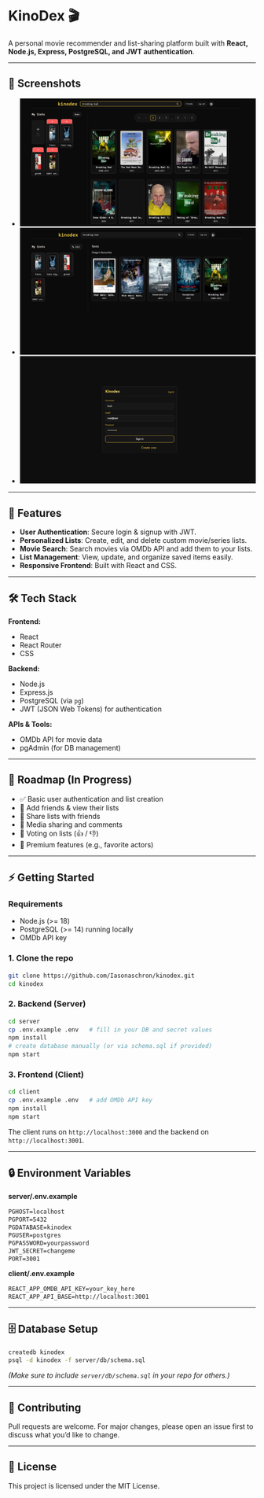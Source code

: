 # KinoDex 🎬  
A personal movie recommender and list-sharing platform built with **React, Node.js, Express, PostgreSQL, and JWT authentication**.  

---

## 📸 Screenshots  

- ![Home Page](screenshots/search.png)  
- ![List View](screenshots/list.png)  
- ![Login/Register](screenshots/login.png)  

---

## 🚀 Features  
- **User Authentication**: Secure login & signup with JWT.  
- **Personalized Lists**: Create, edit, and delete custom movie/series lists.  
- **Movie Search**: Search movies via OMDb API and add them to your lists.  
- **List Management**: View, update, and organize saved items easily.  
- **Responsive Frontend**: Built with React and CSS.  

---

## 🛠️ Tech Stack  
**Frontend:**  
- React  
- React Router  
- CSS  

**Backend:**  
- Node.js  
- Express.js  
- PostgreSQL (via `pg`)  
- JWT (JSON Web Tokens) for authentication  

**APIs & Tools:**  
- OMDb API for movie data  
- pgAdmin (for DB management)  

---

## 📌 Roadmap (In Progress)  
- ✅ Basic user authentication and list creation  
- 🚧 Add friends & view their lists  
- 🚧 Share lists with friends  
- 🚧 Media sharing and comments  
- 🚧 Voting on lists (👍 / 👎)  
- 🚧 Premium features (e.g., favorite actors)  

---

## ⚡ Getting Started  

### Requirements  
- Node.js (>= 18)  
- PostgreSQL (>= 14) running locally  
- OMDb API key  

### 1. Clone the repo  
```bash
git clone https://github.com/Iasonaschron/kinodex.git
cd kinodex
```

### 2. Backend (Server)  
```bash
cd server
cp .env.example .env   # fill in your DB and secret values
npm install
# create database manually (or via schema.sql if provided)
npm start
```

### 3. Frontend (Client)  
```bash
cd client
cp .env.example .env   # add OMDb API key
npm install
npm start
```

The client runs on `http://localhost:3000` and the backend on `http://localhost:3001`.  

---

## 🔒 Environment Variables  

**server/.env.example**  
```env
PGHOST=localhost
PGPORT=5432
PGDATABASE=kinodex
PGUSER=postgres
PGPASSWORD=yourpassword
JWT_SECRET=changeme
PORT=3001
```

**client/.env.example**  
```env
REACT_APP_OMDB_API_KEY=your_key_here
REACT_APP_API_BASE=http://localhost:3001
```

---

## 🗄️ Database Setup  

```bash
createdb kinodex
psql -d kinodex -f server/db/schema.sql
```

*(Make sure to include `server/db/schema.sql` in your repo for others.)*  

---

## 🤝 Contributing  
Pull requests are welcome. For major changes, please open an issue first to discuss what you’d like to change.  

---

## 📜 License  
This project is licensed under the MIT License.  
